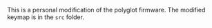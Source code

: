 This is a personal modification of the polyglot firmware. The modified keymap is in the `src` folder.
